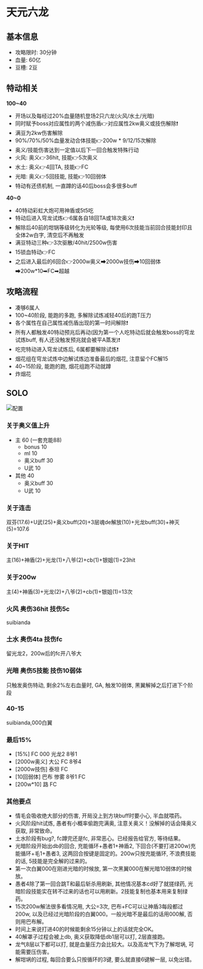 # 天元六龙

## 基本信息

- 攻略限时: 30分钟
- 血量: 60亿
- 豆槽: 2豆

## 特动相关

**100~40**
- 开场以及每经过20%血量随机登场2只六龙(火风/水土/光暗)
- 同时赋予boss对应属性的两个减伤盾👉对应属性2kw奥义或技伤解除❗
- 满豆为2kw伤害解除
- 90%/70%/50%血量发动合体技能👉200w * 9/12/15次解除
- 奥义/技能伤害达到一定值以后下一回合触发特殊行动
- 火风: 奥义👉36hit, 技能👉5次奥义
- 水土: 奥义👉4回TA, 技能👉FC
- 光暗: 奥义👉5回技能, 技能👉10回弱体
- 特动有还债机制, 一直蹲的话40后boss会多很多buff

**40~0**
- 40特动彩虹大炮可用神盾或5t5吃
- 特动后进入穹龙试炼👉6属各自18回TA或18次奥义❗
- 解除后40前的坩锅等级转化为光轮等级, 每使用6次技能当前回合技能封印且全体2w白字, 清空后不再触发
- 满豆特动三种👉3次驱散/40hit/2500w伤害
- 15锁血特动👉FC
- 之后进入最后的6回合👉2000w奥义➡2000w技伤➡10回弱体➡200w*10➡FC➡超越

## 攻略流程
- 凑够6属人
- 100~40阶段, 能跑的多跑, 多解除试炼减轻40后的跑T压力
- 各个属性在自己属性减伤盾出现的第一时间解除❗
- 所有人都触发40特动预兆后再动(因为第一个人吃特动后就会触发boss的穹龙试炼buff, 有人还没触发预兆就会被平A蒸发)❗
- 吃完特动进入穹龙试炼后, 6属都要解除试炼❗
- 烟花组在穹龙试炼中边解试炼边准备最后的烟花, 注意留个FC解15
- 40~15阶段, 能跑的跑, 烟花组跑不动就蹲
- 炸烟花

## SOLO

![配置](/assets/build/tengen/solo配置.png)

### 关于奥义值上升
- 主 60 (一套充能88)
  - bonus 10
  - ml 10
  - 奥义buff 30
  - U武 10
- 其他 40
  - 奥义buff 30
  - U武 10

### 关于连击
双芬(17.6)+U武(25)+奥义buff(20)+3层魂de解放(10)+光龙buff(30)+神灭(5)=107.6

### 关于HIT
主(16)+神盾(2)+光龙(1)+八爷(2)+cb(1)+银姐(1)=23hit

### 关于200w
主(4)+神盾(3)+光龙(2)+八爷(2)+cb(1)+银姐(1)=13次

### 火风 奥伤36hit 技伤5c
suibianda

### 土水 奥伤4ta 技伤fc
留光龙2，200w后的fc开八爷大

### 光暗 奥伤5技能 技伤10弱体
只触发奥伤特动, 剩余2%左右血量时, GA, 触发10弱体, 黑翼解掉之后打进下个阶段

### 40-15
suibianda,000白翼

### 最后15%
- [15%] FC 000 光龙2 8爷1
- [2000w奥义] 大公 FC 8爷4
- [2000w技伤] 泰坦 FC
- [10回弱体] 巴布 惨雾 8爷1 FC
- [200w*10] 路 FC

### 其他要点
- 情毛会吸收绝大部分的伤害, 开局没上到方块buff时要小心, 半血就喂药。
- 火风阶段hit试炼, 愚者有小概率偷跑完满奥, 注意关奥义！没解掉的话会降奥义获取, 非常致命。
- 土水阶段有bug?, fc蹲完还是fc, 非常恶心。已经报告给官方, 等待结果。
- 光暗阶段开始出db的回合, 充能循环+愚者1+神盾2, 下回合(不要打进200w)充能循环+毛1+愚者3, 这两回合按键是固定的。200w只按充能循环, 不浪费技能的话, 5技能是完全解的过来的。
- 第一次白翼000在刚进光暗的时候放, 第一次黑翼000在解光暗10弱体的时候放。
- 愚者4除了第一回合跳T和最后斩杀用刷新, 其他情况基本cd好了就搓绿药, 光暗阶段技能实在转不过来的话也可以用刷新。2技能复制也基本用来复制绿药。
- 15次200w解法很多看情况用, 大公=3次, 巴布+FC可以让神盾3每段都过200w, 以及已经过光暗阶段的白翼000。一般光暗不是最后的话用000解, 否则用巴布解。
- 时间上来说打进40的时候能剩余15分钟以上的话就完全OK。
- 40解罩子过程会被上db, 奥义获取降低db1层可以打, 2层直接跑。
- 龙气8层以下都可以打, 就是血量压力会比较大。以及高龙气下为了解坩埚, 可能需要压伤害。
- 解坩埚的过程, 每回合要么只按循环的3键, 要么就直接6键解一层, 以免出错。
